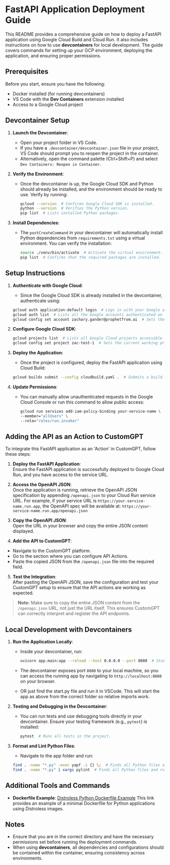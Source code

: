 # FastAPI Application Deployment Guide

This README provides a comprehensive guide on how to deploy a FastAPI application using Google Cloud Build and Cloud Run. It also includes instructions on how to use **devcontainers** for local development. The guide covers commands for setting up your GCP environment, deploying the application, and ensuring proper permissions.

## Prerequisites

Before you start, ensure you have the following:
- Docker installed (for running devcontainers)
- VS Code with the **Dev Containers** extension installed
- Access to a Google Cloud project

## Devcontainer Setup

1. **Launch the Devcontainer**:
    - Open your project folder in VS Code.
    - If you have a `.devcontainer/devcontainer.json` file in your project, VS Code should prompt you to reopen the project in the container.
    - Alternatively, open the command palette (Ctrl+Shift+P) and select `Dev Containers: Reopen in Container`.

2. **Verify the Environment**:
    - Once the devcontainer is up, the Google Cloud SDK and Python should already be installed, and the environment should be ready to use. Verify by running:
      ```bash
      gcloud --version  # Confirms Google Cloud SDK is installed.
      python --version  # Verifies the Python version.
      pip list  # Lists installed Python packages.
      ```

3. **Install Dependencies**:
    - The `postCreateCommand` in your devcontainer will automatically install Python dependencies from `requirements.txt` using a virtual environment. You can verify the installation:
      ```bash
      source ./venv/bin/activate  # Activate the virtual environment.
      pip list  # Confirms that the required packages are installed.
      ```

## Setup Instructions

1. **Authenticate with Google Cloud**:
    - Since the Google Cloud SDK is already installed in the devcontainer, authenticate using:
    ```bash
    gcloud auth application-default login  # Logs in with your Google account credentials and sets them as default for the CLI.
    gcloud auth list  # Lists all the Google accounts authenticated on this machine.
    gcloud config set account zachary.gander@prophetfrom.ai  # Sets the specific account to use for the GCP CLI.
    ```

2. **Configure Google Cloud SDK**:
    ```bash
    gcloud projects list  # Lists all Google Cloud projects accessible with your account.
    gcloud config set project zac-test-1  # Sets the current working project to 'zac-test-1'.
    ```

3. **Deploy the Application**:
    - Once the project is configured, deploy the FastAPI application using Cloud Build:
    ```bash
    gcloud builds submit --config cloudbuild.yaml .  # Submits a build to Google Cloud Build using the configuration specified in 'cloudbuild.yaml'.
    ```

4. **Update Permissions**:
    - You can manually allow unauthenticated requests in the Google Cloud Console or run this command to allow public access:
      ```bash
      gcloud run services add-iam-policy-binding your-service-name \
      --member="allUsers" \
      --role="roles/run.invoker"
      ```

## Adding the API as an Action to CustomGPT

To integrate this FastAPI application as an 'Action' in CustomGPT, follow these steps:

1. **Deploy the FastAPI Application**:  
   Ensure the FastAPI application is successfully deployed to Google Cloud Run, and you have access to the service URL. 

2. **Access the OpenAPI JSON**:  
   Once the application is running, retrieve the OpenAPI JSON specification by appending `/openapi.json` to your Cloud Run service URL. For example, if your service URL is `https://your-service-name.run.app`, the OpenAPI spec will be available at: `https://your-service-name.run.app/openapi.json`

3. **Copy the OpenAPI JSON**:  
Open the URL in your browser and copy the entire JSON content displayed.

4. **Add the API to CustomGPT**:
- Navigate to the CustomGPT platform.
- Go to the section where you can configure API Actions.
- Paste the copied JSON from the `/openapi.json` file into the required field.

5. **Test the Integration**:  
After pasting the OpenAPI JSON, save the configuration and test your CustomGPT setup to ensure that the API actions are working as expected.

> **Note:** Make sure to copy the entire JSON content from the `/openapi.json` URL, not just the URL itself. This ensures CustomGPT can correctly interpret and register the API endpoints.

## Local Development with Devcontainers

1. **Run the Application Locally**:
    - Inside your devcontainer, run:
      ```bash
      uvicorn app.main:app --reload --host 0.0.0.0 --port 8080  # Starts the FastAPI server, listening on port 8080.
      ```

    - The devcontainer exposes port `8080` to your local machine, so you can access the running app by navigating to `http://localhost:8080` on your browser.

    - OR just find the start.py file and run it in VSCode. This will start the app as above from the correct folder so relative imports work. 

2. **Testing and Debugging in the Devcontainer**:
    - You can run tests and use debugging tools directly in your devcontainer. Ensure your testing framework (e.g., `pytest`) is installed:
      ```bash
      pytest  # Runs all tests in the project.
      ```

3. **Format and Lint Python Files**:
    - Navigate to the app folder and run:
    ```bash
    find . -name "*.py" -exec yapf -i {} \;  # Finds all Python files and formats them in-place using yapf.
    find . -name "*.py" | xargs pylint  # Finds all Python files and runs pylint to check for style and logic errors.
    ```

## Additional Tools and Commands

- **Dockerfile Example**:
    [Distroless Python Dockerfile Example](https://github.com/GoogleContainerTools/distroless/blob/main/examples/python3-requirements/Dockerfile)
    This link provides an example of a minimal Dockerfile for Python applications using Distroless images.

## Notes

- Ensure that you are in the correct directory and have the necessary permissions set before running the deployment commands.
- When using **devcontainers**, all dependencies and configurations should be contained within the container, ensuring consistency across environments.

